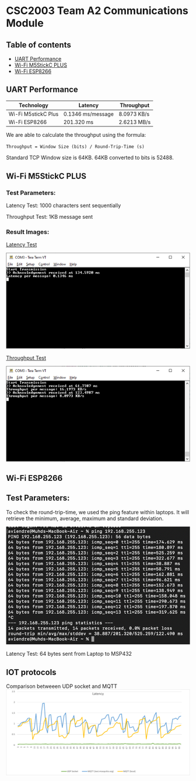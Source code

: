 # CSC2003 Team A2 Communications Module
## Table of contents
* [UART Performance](#uart-performance)
* [Wi-Fi M5StickC PLUS](#wi-fi-m5stickc-plus)
* [Wi-Fi ESP8266](#wi-fi-esp8266)


## UART Performance
|Technology          |Latency          |Throughput |
|--------------------|-----------------|-----------|
|Wi-Fi M5stickC Plus |0.1346 ms/message|8.0973 KB/s|
|Wi-Fi ESP8266       |201.320 ms       |2.6213 MB/s|

We are able to calculate the throughput using the formula: 

`Throughput = Window Size (bits) / Round-Trip-Time (s)`

Standard TCP Window size is 64KB. 64KB converted to bits is 52488.

## Wi-Fi M5StickC PLUS
### Test Parameters:
Latency Test: 1000 characters sent sequentially

Throughput Test: 1KB message sent

### Result Images:

<ins>Latency Test</ins>

![Latency Screenshot](./assets/ttermpro_m5_latency.png)

<ins>Throughput Test</ins>

![Throughput Screenshot](./assets/ttermpro_m5_throughput.png)

## Wi-Fi ESP8266
## Test Parameters:
To check the round-trip-time, we used the ping feature within laptops. It will retrieve the minimum, average, maximum and standard deviation.

![Latency Screenshot](./assets/espLatency.png)

Latency Test: 64 bytes sent from Laptop to MSP432

## IOT protocols
Comparison betweeen UDP socket and MQTT
![Latency](./assets/wifiprotocol.png)
